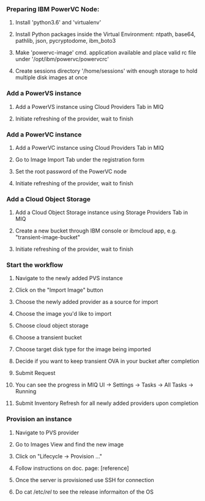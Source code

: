 ### Preparing IBM PowerVC Node:

1.  Install 'python3.6' and 'virtualenv'

2.  Install Python packages inside the Virtual Environment: ntpath, base64, pathlib, json, pycryptodome, ibm_boto3

3.  Make 'powervc-image' cmd. application available and place valid rc file under '/opt/ibm/powervc/powervcrc'

4.  Create sessions directory '/home/sessions' with enough storage to hold multiple disk images at once

### Add a PowerVS instance

1.  Add a PowerVS instance using Cloud Providers Tab in MIQ

2.  Initiate refreshing of the provider, wait to finish

### Add a PowerVC instance

1.  Add a PowerVC instance using Cloud Providers Tab in MIQ

2.  Go to Image Import Tab under the registration form

3.  Set the root password of the PowerVC node

4.  Initiate refreshing of the provider, wait to finish

### Add a Cloud Object Storage

1.  Add a Cloud Object Storage instance using Storage Providers Tab in MIQ

2.  Create a new bucket through IBM console or ibmcloud app, e.g. "transient-image-bucket"

3.  Initiate refreshing of the provider, wait to finish

### Start the workflow

1. Navigate to the newly added PVS instance 

2. Click on the "Import Image" button

3. Choose the newly added provider as a source for import

4. Choose the image you'd like to import

5. Choose cloud object storage

6. Choose a transient bucket

7. Choose target disk type for the image being imported

8. Decide if you want to keep transient OVA in your bucket after completion

9. Submit Request

10. You can see the progress in MIQ UI -> Settings -> Tasks -> All Tasks -> Running

11. Submit Inventory Refresh for all newly added providers upon completion


### Provision an instance

1. Navigate to PVS provider

2. Go to Images View and find the new image

3. Click on "Lifecycle -> Provision ..."

4. Follow instructions on doc. page: [reference]

5. Once the server is provisioned use SSH for connection

6. Do cat /etc/*rel* to see the release informaiton of the OS

